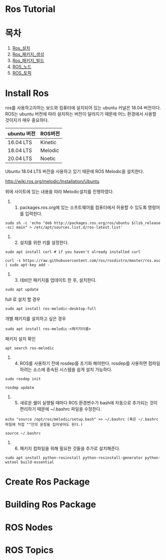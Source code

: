 # Ros Tutorial

# 목차
1. [Ros_설치](#Install-Ros)
2. [Ros_패키지_생성](#Create-Ros-Package)
3. [Ros_패키지_빌드](#Building-Ros-Package)
4. [ROS_노드](#ROS-Nodes)
5. [ROS_토픽](#ROS-Topics)

# Install Ros

ros를 사용하고자하는 보드와 컴퓨터에 설치되어 있는 ubuntu 커널은 18.04 버전이다. ROS는 ubuntu 버전에 따라 설치하는 버전이 달라지기 때문에 어느 환경에서 사용할 것이지가 매우 중요하다. 

|ubuntu 버전|ROS버전|
|-----------|---------|
|16.04 LTS|Kinetic|
|18.04 LTS|Melodic|
|20.04 LTS|Noetic|

Ubuntu 18.04 LTS 버전을 사용하고 있기 때문에 ROS Melodic을 설치한다.

http://wiki.ros.org/melodic/Installation/Ubuntu

위에 사이트에 있는 내용을 따라 Melodic설치를 진행하였다.

1. 1. packages.ros.org에 있는 소프트웨어를 컴퓨터에서 허용할 수 있도록 명령어를 입력한다.

```
sudo sh -c 'echo "deb http://packages.ros.org/ros/ubuntu $(lsb_release -sc) main" > /etc/apt/sources.list.d/ros-latest.list'
```

1. 2. 설치를 위한 키를 설정한다.

```
sudo apt install curl # if you haven't already installed curl

curl -s https://raw.githubusercontent.com/ros/rosdistro/master/ros.asc | sudo apt-key add -
```

1. 3. 데비안 패키지를 업데이트 한 후, 설치한다.

```
sudo apt update
```

full 로 설치 할 경우

```
sudo apt install ros-melodic-desktop-full
```

개별 패키지를 설치하고 싶은 경우

```
sudo apt install ros-melodic-<패키지이름>
```

패키지 설치 확인

```
apt search ros-melodic
```

1. 4. ROS를 사용하기 전에 rosdep를 초기화 해야한다. rosdep를 사용하면 컴파일 하려는 소스에 종속된 시스템을 쉽게 설치 가능하다.
 
```
sudo rosdep init
```

```
rosdep update
``` 

1. 5. 새로운 쉘이 실행될 때마다 ROS 환경변수가 bash에 자동으로 추가되는 것이 편리하기 때문에 ~/.bashrc 파일을 수정한다.

```
echo "source /opt/ros/melodic/setup.bash" >> ~/.bashrc (혹은 ~/.bashrc 파일에 직접 ""안의 문장을 집어넣어도 된다.)
```
 
```
source ~/.bashrc
```
 
1. 6. 패키지 컴파일을 위해 필요한 것들을 추가로 설치해준다.

```
sudo apt install python-rosinstall python-rosinstall-generator python-wstool build-essential
```

# Create Ros Package

# Building Ros Package

# ROS Nodes

# ROS Topics
